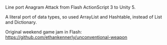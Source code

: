 Line port Anagram Attack from Flash ActionScript 3 to Unity 5.

A literal port of data types, so used ArrayList and Hashtable, instead of List and Dictionary.

Original weekend game jam in Flash:
https://github.com/ethankennerly/unconventional-weapon
